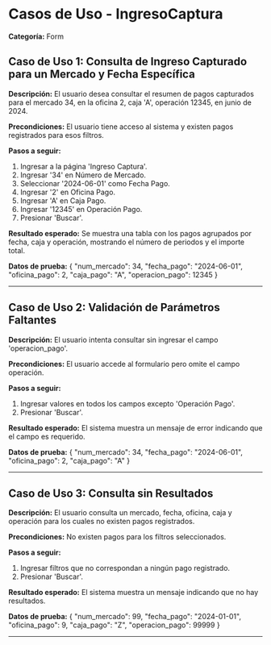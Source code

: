 # Casos de Uso - IngresoCaptura

**Categoría:** Form

## Caso de Uso 1: Consulta de Ingreso Capturado para un Mercado y Fecha Específica

**Descripción:** El usuario desea consultar el resumen de pagos capturados para el mercado 34, en la oficina 2, caja 'A', operación 12345, en junio de 2024.

**Precondiciones:**
El usuario tiene acceso al sistema y existen pagos registrados para esos filtros.

**Pasos a seguir:**
1. Ingresar a la página 'Ingreso Captura'.
2. Ingresar '34' en Número de Mercado.
3. Seleccionar '2024-06-01' como Fecha Pago.
4. Ingresar '2' en Oficina Pago.
5. Ingresar 'A' en Caja Pago.
6. Ingresar '12345' en Operación Pago.
7. Presionar 'Buscar'.

**Resultado esperado:**
Se muestra una tabla con los pagos agrupados por fecha, caja y operación, mostrando el número de periodos y el importe total.

**Datos de prueba:**
{
  "num_mercado": 34,
  "fecha_pago": "2024-06-01",
  "oficina_pago": 2,
  "caja_pago": "A",
  "operacion_pago": 12345
}

---

## Caso de Uso 2: Validación de Parámetros Faltantes

**Descripción:** El usuario intenta consultar sin ingresar el campo 'operacion_pago'.

**Precondiciones:**
El usuario accede al formulario pero omite el campo operación.

**Pasos a seguir:**
1. Ingresar valores en todos los campos excepto 'Operación Pago'.
2. Presionar 'Buscar'.

**Resultado esperado:**
El sistema muestra un mensaje de error indicando que el campo es requerido.

**Datos de prueba:**
{
  "num_mercado": 34,
  "fecha_pago": "2024-06-01",
  "oficina_pago": 2,
  "caja_pago": "A"
}

---

## Caso de Uso 3: Consulta sin Resultados

**Descripción:** El usuario consulta un mercado, fecha, oficina, caja y operación para los cuales no existen pagos registrados.

**Precondiciones:**
No existen pagos para los filtros seleccionados.

**Pasos a seguir:**
1. Ingresar filtros que no correspondan a ningún pago registrado.
2. Presionar 'Buscar'.

**Resultado esperado:**
El sistema muestra un mensaje indicando que no hay resultados.

**Datos de prueba:**
{
  "num_mercado": 99,
  "fecha_pago": "2024-01-01",
  "oficina_pago": 9,
  "caja_pago": "Z",
  "operacion_pago": 99999
}

---

